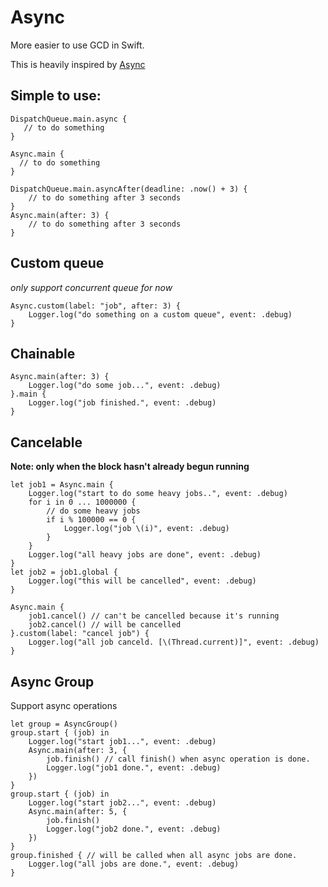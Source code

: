 # Async
More easier to use GCD in Swift.

This is heavily inspired by [Async](https://github.com/duemunk/Async)

## Simple to use: 
```
DispatchQueue.main.async {
   // to do something
}

Async.main {
  // to do something
}
```

```
DispatchQueue.main.asyncAfter(deadline: .now() + 3) {
    // to do something after 3 seconds
}
Async.main(after: 3) {
    // to do something after 3 seconds
}
```

## Custom queue
*only support concurrent queue for now*
```
Async.custom(label: "job", after: 3) {
    Logger.log("do something on a custom queue", event: .debug)
}
```

## Chainable
```
Async.main(after: 3) {
    Logger.log("do some job...", event: .debug)
}.main {
    Logger.log("job finished.", event: .debug)
}
```

## Cancelable
**Note: only when the block hasn't already begun running**
```
let job1 = Async.main {
    Logger.log("start to do some heavy jobs..", event: .debug)
    for i in 0 ... 1000000 {
        // do some heavy jobs
        if i % 100000 == 0 {
            Logger.log("job \(i)", event: .debug)
        }
    }
    Logger.log("all heavy jobs are done", event: .debug)
}
let job2 = job1.global {
    Logger.log("this will be cancelled", event: .debug)
}

Async.main {
    job1.cancel() // can't be cancelled because it's running
    job2.cancel() // will be cancelled
}.custom(label: "cancel job") {
    Logger.log("all job canceld. [\(Thread.current)]", event: .debug)
}
```

## Async Group
Support async operations
```
let group = AsyncGroup()
group.start { (job) in
    Logger.log("start job1...", event: .debug)
    Async.main(after: 3, {
        job.finish() // call finish() when async operation is done.
        Logger.log("job1 done.", event: .debug)
    })
}
group.start { (job) in
    Logger.log("start job2...", event: .debug)
    Async.main(after: 5, {
        job.finish()
        Logger.log("job2 done.", event: .debug)
    })
}
group.finished { // will be called when all async jobs are done.
    Logger.log("all jobs are done.", event: .debug)
}
```

